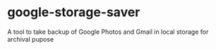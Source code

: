 # google-storage-saver
A tool to take backup of Google Photos and Gmail in local storage for archival pupose
